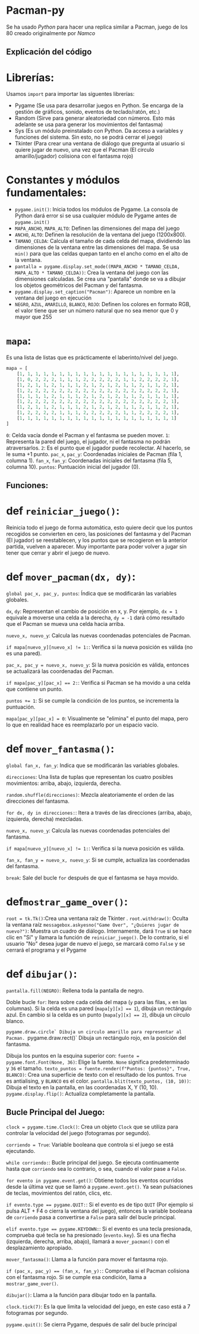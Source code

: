 # Pacman-py

Se ha usado *Python* para hacer una replica similar a Pacman, juego de los 80 creado originalmente por *Namco*

## Explicación del código

# Librerías:

Usamos `import` para importar las siguentes librerías:

- Pygame (Se usa para desarrollar juegos en Python. Se encarga de la gestión de gráficos, sonido, eventos de teclado/ratón, etc.)
- Random (Sirve para generar aleatoriedad con números. Esto más adelante se usa para generar los movimientos del fantasma)
- Sys (Es un módulo preinstalado con Python. Da acceso a variables y funciones del sistema. Sin esto, no se podrá cerrar el juego)
- Tkinter (Para crear una ventana de diálogo que pregunta al usuario si quiere jugar de nuevo, una vez que el Pacman (El circulo amarillo/jugador) colisiona con el fantasma rojo)

# Constantes y módulos fundamentales:

- `pygame.init()`: Inicia todos los módulos de Pygame. La consola de Python dará error si se usa cualquier módulo de Pygame antes de `pygame.init()`
- `MAPA_ANCHO`, `MAPA_ALTO`: Definen las dimensiones del mapa del juego
- `ANCHO`, `ALTO`: Definen la resolución de la ventana del juego (1200x800).
- `TAMANO_CELDA`: Calcula el tamaño de cada celda del mapa, dividiendo las dimensiones de la ventana entre las dimensiones del mapa.  Se usa `min()` para que las celdas quepan tanto en el ancho como en el alto de la ventana.
- `pantalla = pygame.display.set_mode((MAPA_ANCHO * TAMANO_CELDA, MAPA_ALTO * TAMANO_CELDA))`: Crea la ventana del juego con las dimensiones calculadas. Se crea una "pantalla" donde se va a dibujar los objetos geométricos del Pacman y del fantasma.
- `pygame.display.set_caption("Pacman")`: Aparece un nombre en la ventana del juego en ejecución
- `NEGRO`, `AZUL`, `AMARILLO`, `BLANCO`, `ROJO`: Definen los colores en formato RGB, el valor tiene que ser un número natural que no sea menor que 0 y mayor que 255

# `mapa`: 
Es una lista de listas que es prácticamente el laberinto/nivel del juego.

```python
mapa = [
    [1, 1, 1, 1, 1, 1, 1, 1, 1, 1, 1, 1, 1, 1, 1, 1, 1, 1, 1, 1],
    [1, 0, 2, 2, 2, 1, 1, 1, 2, 2, 2, 2, 2, 1, 1, 2, 2, 2, 2, 1],
    [1, 2, 1, 1, 2, 1, 1, 1, 2, 1, 2, 1, 2, 1, 1, 2, 1, 1, 2, 1],
    [1, 2, 2, 2, 2, 2, 2, 2, 2, 2, 2, 2, 2, 2, 2, 2, 2, 2, 2, 1],
    [1, 1, 1, 1, 2, 1, 1, 1, 2, 1, 2, 1, 2, 1, 1, 2, 1, 1, 1, 1],
    [1, 2, 2, 2, 2, 2, 2, 2, 2, 2, 2, 2, 2, 2, 2, 2, 2, 2, 2, 1],
    [1, 2, 1, 1, 2, 1, 1, 1, 2, 1, 2, 1, 2, 1, 1, 2, 1, 1, 2, 1],
    [1, 2, 2, 2, 2, 1, 1, 1, 2, 2, 2, 2, 2, 1, 1, 2, 2, 2, 2, 1],
    [1, 1, 1, 1, 1, 1, 1, 1, 1, 1, 1, 1, 1, 1, 1, 1, 1, 1, 1, 1]
]
```
`0`: Celda vacía donde el Pacman y el fantasma se pueden mover.
`1`: Representa la pared del juego, el jugador, ni el fantasma no podrán atraversarlos.
`2`: Es el punto que el jugador puede recolectar. Al hacerlo, se le suma +1 punto.
`pac_x`, `pac_y`: Coordenadas iniciales de Pacman (fila 1, columna 1).
`fan_x`, `fan_y`: Coordenadas iniciales del fantasma (fila 5, columna 10).
`puntos`: Puntuación inicial del jugador (0).

## Funciones:

# def `reiniciar_juego()`:
Reinicia todo el juego de forma automática, esto quiere decir que los puntos recogidos se convierten en cero, las posiciones del fantasma y del Pacman (El jugador) se reestablecen, y los puntos que se recogieron en la anterior partida, vuelven a aparecer. Muy importante para poder volver a jugar sin tener que cerrar y abrir el juego de nuevo.


# def `mover_pacman(dx, dy)`:

`global pac_x, pac_y, puntos`: Índica que se modificarán las variables globales.

`dx`, `dy`: Representan el cambio de posición en x, y. Por ejemplo, `dx = 1` equivale a moverse una celda a la derecha, `dy = -1` dará cómo resultado que el Pacman se mueva una celda hacia arriba.

`nuevo_x, nuevo_y`: Calcula las nuevas coordenadas potenciales de Pacman.

`if mapa[nuevo_y][nuevo_x] != 1:`: Verifica si la nueva posición es válida (no es una pared).

`pac_x, pac_y = nuevo_x, nuevo_y`: Si la nueva posición es válida, entonces se actualizará las coordenadas del Pacman.

`if mapa[pac_y][pac_x] == 2:`:  Verifica si Pacman se ha movido a una celda que contiene un punto.

`puntos += 1`: Si se cumple la condición de los puntos, se incrementa la puntuación.

`mapa[pac_y][pac_x] = 0`:  Visualmente se "elimina" el punto del mapa, pero lo que en realidad hace es reemplazarlo por un espacio vacío.


# def `mover_fantasma()`:

`global fan_x, fan_y`:  Indica que se modificarán las variables globales.

`direcciones`:  Una lista de tuplas que representan los cuatro posibles movimientos: arriba, abajo, izquierda, derecha.

`random.shuffle(direcciones)`:  Mezcla aleatoriamente el orden de las direcciones del fantasma.

`for dx, dy in direcciones:`: Itera a través de las direcciones (arriba, abajo, izquierda, derecha) mezcladas.

`nuevo_x, nuevo_y`: Calcula las nuevas coordenadas potenciales del fantasma.

`if mapa[nuevo_y][nuevo_x] != 1:`: Verifica si la nueva posición es válida.

`fan_x, fan_y = nuevo_x, nuevo_y`: Si se cumple, actualiza las coordenadas del fantasma.

`break`:  Sale del bucle `for` después de que el fantasma se haya movido.


# def`mostrar_game_over()`:

`root = tk.Tk()`:Crea una ventana raíz de Tkinter .
`root.withdraw()`: Oculta la ventana raíz
`messagebox.askyesno("Game Over", "¿Quieres jugar de nuevo?")`: Muestra un cuadro de diálogo. Internamente, dará `True` si se hace clic en "Sí" y llamara la función de `reiniciar_juego()`. De lo contrario, si el usuario "No" desea jugar de nuevo el juego, se marcará como `False` y se cerrará el programa y el Pygame

# def `dibujar()`:

`pantalla.fill(NEGRO)`: Rellena toda la pantalla de negro.

 Doble bucle `for`: Itera sobre cada celda del mapa (`y` para las filas, `x` en las columnas). Si la celda es una pared (`mapa[y][x] == 1`), dibuja un rectángulo azul. En cambio si la celda es un punto (`mapa[y][x] == 2`), dibuja un círculo blanco. 
 
``pygame.draw.circle` Dibuja un circulo amarillo para representar al Pacman.
``pygame.draw.rect()` Dibuja un rectángulo rojo, en la posición del fantasma.
 
 Dibuja los puntos en la esquina superior con:
`fuente = pygame.font.Font(None, 36)`: Elige la fuente. `None` significa predeterminado y `36` el tamaño.
`texto_puntos = fuente.render(f"Puntos: {puntos}", True, BLANCO)`: Crea una superficie de texto con el resultado de los puntos. `True` es antialising, y `BLANCO` es el color.
`pantalla.blit(texto_puntos, (10, 10))`: Dibuja el texto en la pantalla, en las coordenadas X, Y (10, 10).
`pygame.display.flip()`: Actualiza completamente la pantalla.


## Bucle Principal del Juego:

`clock = pygame.time.Clock()`: Crea un objeto `Clock` que se utiliza para controlar la velocidad del juego (fotogramas por segundo).

`corriendo = True`: Variable booleana que controla si el juego se está ejecutando.

`while corriendo:`: Bucle principal del juego. Se ejecuta continuamente hasta que `corriendo` sea lo contrario, o sea, cuando el valor pase a `False`.

`for evento in pygame.event.get()`: Obtiene todos los eventos ocurridos desde la última vez que se llamó a `pygame.event.get()`. Ya sean pulsaciones de teclas, movimientos del ratón, clics, etc.

`if evento.type == pygame.QUIT:`: Si el evento es de tipo `QUIT` (Por ejemplo si pulsa ALT + F4 o cierra la ventana del juego), entonces la variable booleana de `corriendo` pasa a convertirse a `False` para salir del bucle principal.

`elif evento.type == pygame.KEYDOWN:`: Si el evento es una tecla presionada, comprueba qué tecla se ha presionado (`evento.key`). Si es una flecha (izquierda, derecha, arriba, abajo), llamará a `mover_pacman()` con el desplazamiento apropiado.

`mover_fantasma()`: Llama a la función para mover el fantasma rojo.

`if (pac_x, pac_y) == (fan_x, fan_y):`: Comprueba si el Pacman colisiona con el fantasma rojo. Si se cumple esa condición, llama a `mostrar_game_over()`.

`dibujar()`: Llama a la función para dibujar todo en la pantalla.

`clock.tick(7)`: Es la que limita la velocidad del juego, en este caso está a 7 fotogramas por segundo.

`pygame.quit()`: Se cierra Pygame, después de salir del bucle principal
